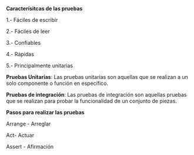**Caracterísitcas de las pruebas**

1.- Fáciles de escribir

2.- Fáciles de leer

3.- Confiables

4.- Rápidas

5.- Principalmente unitarias

**Pruebas Unitarias**: Las pruebas unitarias son aquellas que se realizan a un solo componente o función en específico.

**Pruebas de integración**: Las pruebas de integración son aquellas pruebas que se realizan para probar la funcionalidad de un conjunto de piezas.

**Pasos para realizar las pruebas**

Arrange - Arreglar

Act- Actuar

Assert - Afirmación
